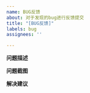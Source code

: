 ```yaml
---
name: BUG反馈
about: 对于发现的bug进行反馈提交
title: "[BUG反馈]"
labels: bug
assignees: ''

---
```


**问题描述**


**问题截图**


**解决建议**
